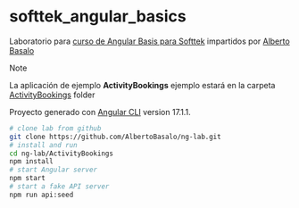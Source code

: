 # softtek_angular_basics

Laboratorio para [curso de Angular Basis para Softtek](https://github.com/TrainingITCourses/softtek_angular_basics) impartidos por [Alberto Basalo](https://albertobasalo.dev)

> [!NOTE]
> La aplicación de ejemplo **ActivityBookings** ejemplo estará en la carpeta [ActivityBookings](./ActivityBookings) folder

Proyecto generado con [Angular CLI](https://github.com/angular/angular-cli) version 17.1.1.

```bash
# clone lab from github
git clone https://github.com/AlbertoBasalo/ng-lab.git
# install and run
cd ng-lab/ActivityBookings
npm install
# start Angular server
npm start
# start a fake API server
npm run api:seed
```
